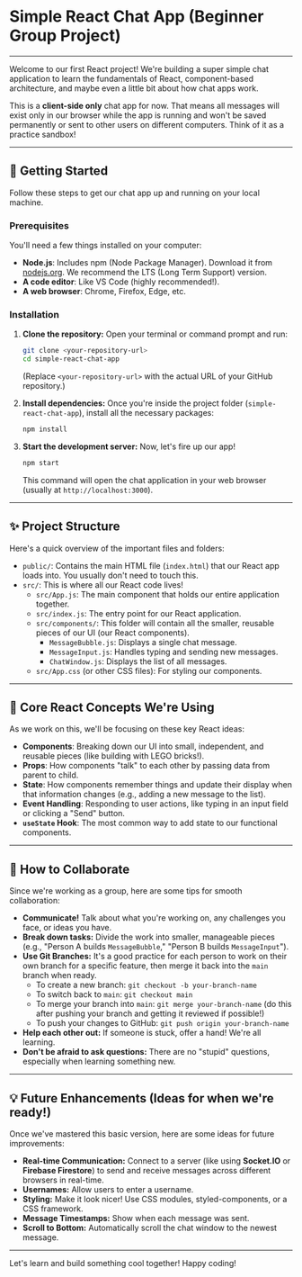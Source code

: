 # Simple React Chat App (Beginner Group Project)

-----

Welcome to our first React project\! We're building a super simple chat application to learn the fundamentals of React, component-based architecture, and maybe even a little bit about how chat apps work.

This is a **client-side only** chat app for now. That means all messages will exist only in our browser while the app is running and won't be saved permanently or sent to other users on different computers. Think of it as a practice sandbox\!

-----

## 🚀 Getting Started

Follow these steps to get our chat app up and running on your local machine.

### Prerequisites

You'll need a few things installed on your computer:

  * **Node.js**: Includes npm (Node Package Manager). Download it from [nodejs.org](https://nodejs.org/). We recommend the LTS (Long Term Support) version.
  * **A code editor**: Like VS Code (highly recommended\!).
  * **A web browser**: Chrome, Firefox, Edge, etc.

### Installation

1.  **Clone the repository:**
    Open your terminal or command prompt and run:

    ```bash
    git clone <your-repository-url>
    cd simple-react-chat-app
    ```

    (Replace `<your-repository-url>` with the actual URL of your GitHub repository.)

2.  **Install dependencies:**
    Once you're inside the project folder (`simple-react-chat-app`), install all the necessary packages:

    ```bash
    npm install
    ```

3.  **Start the development server:**
    Now, let's fire up our app\!

    ```bash
    npm start
    ```

    This command will open the chat application in your web browser (usually at `http://localhost:3000`).

-----

## ✨ Project Structure

Here's a quick overview of the important files and folders:

  * `public/`: Contains the main HTML file (`index.html`) that our React app loads into. You usually don't need to touch this.
  * `src/`: This is where all our React code lives\!
      * `src/App.js`: The main component that holds our entire application together.
      * `src/index.js`: The entry point for our React application.
      * `src/components/`: This folder will contain all the smaller, reusable pieces of our UI (our React components).
          * `MessageBubble.js`: Displays a single chat message.
          * `MessageInput.js`: Handles typing and sending new messages.
          * `ChatWindow.js`: Displays the list of all messages.
      * `src/App.css` (or other CSS files): For styling our components.

-----

## 🧠 Core React Concepts We're Using

As we work on this, we'll be focusing on these key React ideas:

  * **Components**: Breaking down our UI into small, independent, and reusable pieces (like building with LEGO bricks\!).
  * **Props**: How components "talk" to each other by passing data from parent to child.
  * **State**: How components remember things and update their display when that information changes (e.g., adding a new message to the list).
  * **Event Handling**: Responding to user actions, like typing in an input field or clicking a "Send" button.
  * **`useState` Hook**: The most common way to add state to our functional components.

-----

## 🤝 How to Collaborate

Since we're working as a group, here are some tips for smooth collaboration:

  * **Communicate\!** Talk about what you're working on, any challenges you face, or ideas you have.
  * **Break down tasks:** Divide the work into smaller, manageable pieces (e.g., "Person A builds `MessageBubble`," "Person B builds `MessageInput`").
  * **Use Git Branches:** It's a good practice for each person to work on their own branch for a specific feature, then merge it back into the `main` branch when ready.
      * To create a new branch: `git checkout -b your-branch-name`
      * To switch back to `main`: `git checkout main`
      * To merge your branch into `main`: `git merge your-branch-name` (do this after pushing your branch and getting it reviewed if possible\!)
      * To push your changes to GitHub: `git push origin your-branch-name`
  * **Help each other out:** If someone is stuck, offer a hand\! We're all learning.
  * **Don't be afraid to ask questions:** There are no "stupid" questions, especially when learning something new.

-----

## 💡 Future Enhancements (Ideas for when we're ready\!)

Once we've mastered this basic version, here are some ideas for future improvements:

  * **Real-time Communication:** Connect to a server (like using **Socket.IO** or **Firebase Firestore**) to send and receive messages across different browsers in real-time.
  * **Usernames:** Allow users to enter a username.
  * **Styling:** Make it look nicer\! Use CSS modules, styled-components, or a CSS framework.
  * **Message Timestamps:** Show when each message was sent.
  * **Scroll to Bottom:** Automatically scroll the chat window to the newest message.

-----

Let's learn and build something cool together\! Happy coding\!
